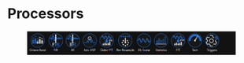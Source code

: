 # Processors



<figure><img src="../../.gitbook/assets/DX+Processors2025.15.png" alt=""><figcaption></figcaption></figure>
